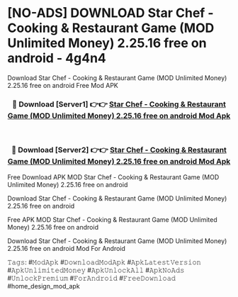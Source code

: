 # [NO-ADS] DOWNLOAD Star Chef - Cooking & Restaurant Game (MOD Unlimited Money) 2.25.16 free on android - 4g4n4
Download Star Chef - Cooking & Restaurant Game (MOD Unlimited Money) 2.25.16 free on android Free Mod APK

<div align="center">
<h3>🔴 Download [Server1] 👉👉 <a href="https://apk-comot.site?title=Star_Chef_-_Cooking_&_Restaurant_Game_(MOD_Unlimited_Money)_2.25.16_free_on_android">Star Chef - Cooking & Restaurant Game (MOD Unlimited Money) 2.25.16 free on android Mod Apk</a></h3><br>

<h3>🔴 Download [Server2] 👉👉 <a href="https://apk-comot.site?title=Star_Chef_-_Cooking_&_Restaurant_Game_(MOD_Unlimited_Money)_2.25.16_free_on_android">Star Chef - Cooking & Restaurant Game (MOD Unlimited Money) 2.25.16 free on android Mod Apk</a></h3>
</div>


Free Download APK MOD Star Chef - Cooking & Restaurant Game (MOD Unlimited Money) 2.25.16 free on android

Download Star Chef - Cooking & Restaurant Game (MOD Unlimited Money) 2.25.16 free on android 

Free APK MOD Star Chef - Cooking & Restaurant Game (MOD Unlimited Money) 2.25.16 free on android 

Download Star Chef - Cooking & Restaurant Game (MOD Unlimited Money) 2.25.16 free on android Mod For Android

𝚃𝚊𝚐𝚜: #𝙼𝚘𝚍𝙰𝚙𝚔 #𝙳𝚘𝚠𝚗𝚕𝚘𝚊𝚍𝙼𝚘𝚍𝙰𝚙𝚔 #𝙰𝚙𝚔𝙻𝚊𝚝𝚎𝚜𝚝𝚅𝚎𝚛𝚜𝚒𝚘𝚗 #𝙰𝚙𝚔𝚄𝚗𝚕𝚒𝚖𝚒𝚝𝚎𝚍𝙼𝚘𝚗𝚎𝚢 #𝙰𝚙𝚔𝚄𝚗𝚕𝚘𝚌𝚔𝙰𝚕𝚕 #𝙰𝚙𝚔𝙽𝚘𝙰𝚍𝚜 #𝚄𝚗𝚕𝚘𝚌𝚔𝙿𝚛𝚎𝚖𝚒𝚞𝚖 #𝙵𝚘𝚛𝙰𝚗𝚍𝚛𝚘𝚒𝚍 #𝙵𝚛𝚎𝚎𝙳𝚘𝚠𝚗𝚕𝚘𝚊𝚍 #home_design_mod_apk